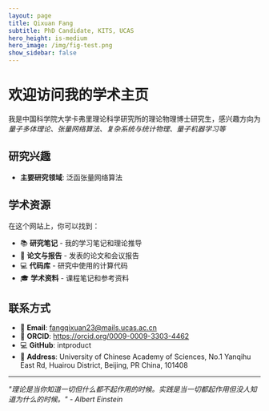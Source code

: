 ```yaml
---
layout: page
title: Qixuan Fang
subtitle: PhD Candidate, KITS, UCAS
hero_height: is-medium
hero_image: /img/fig-test.png
show_sidebar: false
---
```


# 欢迎访问我的学术主页

我是中国科学院大学卡弗里理论科学研究所的理论物理博士研究生，感兴趣方向为*量子多体理论、张量网络算法、复杂系统与统计物理、量子机器学习等*

## 研究兴趣

- **主要研究领域**: 泛函张量网络算法

## 学术资源

在这个网站上，你可以找到：

- 📚 **研究笔记** - 我的学习笔记和理论推导
- 📄 **论文与报告** - 发表的论文和会议报告
- 💻 **代码库** - 研究中使用的计算代码
- 🎓 **学术资料** - 课程笔记和参考资料

## 联系方式

- 📧 **Email**: fangqixuan23@mails.ucas.ac.cn
- 📱 **ORCID**: https://orcid.org/0009-0009-3303-4462
- 💻 **GitHub**: intproduct
- 🏫 **Address**: University of Chinese Academy of Sciences, No.1 Yanqihu East Rd, Huairou District, Beijing, PR China, 101408

---

*"理论是当你知道一切但什么都不起作用的时候。实践是当一切都起作用但没人知道为什么的时候。" - Albert Einstein*
